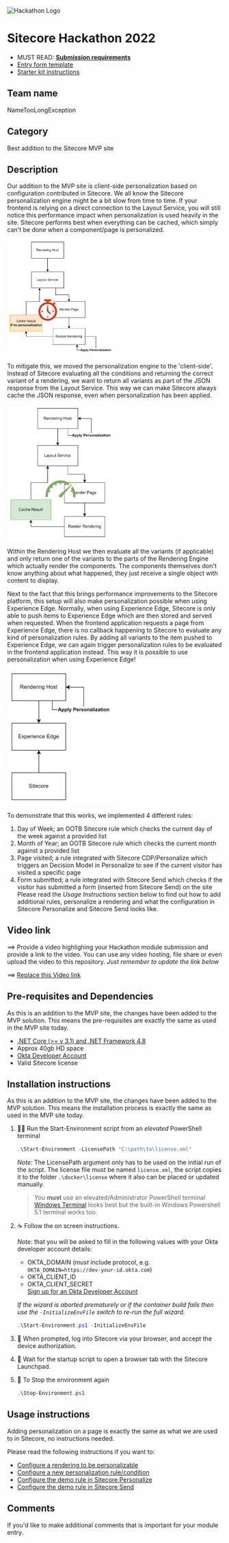 ![Hackathon Logo](docs/images/hackathon.png?raw=true "Hackathon Logo")
# Sitecore Hackathon 2022

- MUST READ: **[Submission requirements](SUBMISSION_REQUIREMENTS.md)**
- [Entry form template](ENTRYFORM.md)
- [Starter kit instructions](STARTERKIT_INSTRUCTIONS.md)

## Team name
NameTooLongException

## Category
Best addition to the Sitecore MVP site

## Description
Our addition to the MVP site is client-side personalization based on configuration contributed in Sitecore.
We all know the Sitecore personalization engine might be a bit slow from time to time. If your frontend is relying on a direct connection to the Layout Service, you will still notice this performance impact when personalization is used heavily in the site. Sitecore performs best when everything can be cached, which simply can't be done when a component/page is personalized.


<img src="docs/images/personalization-normal.png?raw=true" width="250px" style="background-color: white" />



To mitigate this, we moved the personalization engine to the 'client-side'. Instead of Sitecore evaluating all the conditions and returning the correct variant of a rendering, we want to return all variants as part of the JSON response from the Layout Service. This way we can make Sitecore always cache the JSON response, even when personalization has been applied.



<img src="docs/images/personalization-clientside.png?raw=true" width="250px" style="background-color: white" />



Within the Rendering Host we then evaluate all the variants (if applicable) and only return one of the variants to the parts of the Rendering Engine which actually render the components. The components themselves don't know anything about what happened, they just receive a single object with content to display.

Next to the fact that this brings performance improvements to the Sitecore platform, this setup will also make personalization possible when using Experience Edge. Normally, when using Experience Edge, Sitecore is only able to push items to Experience Edge which are then stored and served when requested. When the frontend application requests a page from Experience Edge, there is no callback happening to Sitecore to evaluate any kind of personalization rules.
By adding all variants to the item pushed to Experience Edge, we can again trigger personalization rules to be evaluated in the frontend application instead. This way it is possible to use personalization when using Experience Edge!



<img src="docs/images/personalization-edge.png?raw=true" width="250px" style="background-color: white" />



To demonstrate that this works, we implemented 4 different rules:
1. Day of Week; an OOTB Sitecore rule which checks the current day of the week against a provided list
2. Month of Year; an OOTB Sitecore rule which checks the current month against a provided list
3. Page visited; a rule integrated with Sitecore CDP/Personalize which triggers an Decision Model in Personalize to see if the current visitor has visited a specific page
4. Form submitted; a rule integrated with Sitecore Send which checks if the visitor has submitted a form (inserted from Sitecore Send) on the site
Please read the *Usage Instructions* section below to find out how to add additional rules, personalize a rendering and what the configuration in Sitecore Personalize and Sitecore Send looks like.

## Video link
⟹ Provide a video highlighing your Hackathon module submission and provide a link to the video. You can use any video hosting, file share or even upload the video to this repository. _Just remember to update the link below_

⟹ [Replace this Video link](#video-link)



## Pre-requisites and Dependencies
As this is an addition to the MVP site, the changes have been added to the MVP solution. This means the pre-requisites are exactly the same as used in the MVP site today.

- [.NET Core (>= v 3.1) and .NET Framework 4.8](https://dotnet.microsoft.com/download)
- Approx 40gb HD space
- [Okta Developer Account](https://developer.okta.com/signup/)
- Valid Sitecore license

## Installation instructions
As this is an addition to the MVP site, the changes have been added to the MVP solution. This means the installation process is exactly the same as used in the MVP site today.

1. 🏃‍♂️ Run the Start-Environment script from an _elevated_ PowerShell terminal 

    ```ps1
    .\Start-Environment -LicensePath "C:\path\to\license.xml"
    ```
   _Note:_  The LicensePath argument only has to be used on the initial run of the script. The license file must be named `license.xml`, the script copies it to the folder `.\docker\license` where it also can be placed or updated manually.  

   > You **must** use an elevated/Administrator PowerShell terminal  
   > [Windows Terminal](https://github.com/microsoft/terminal/releases) looks best but the built-in Windows Powershell 5.1 terminal works too.

2. ☕ Follow the on screen instructions.  

   _Note:_ that you will be asked to fill in the following values with your Okta developer account details:
      - OKTA_DOMAIN (*must* include protocol, e.g. `OKTA_DOMAIN=https://dev-your-id.okta.com`)
      - OKTA_CLIENT_ID
      - OKTA_CLIENT_SECRET  
   [Sign up for an Okta Developer Account](https://developer.okta.com/signup/)

   _If the wizard is aborted prematurely or if the container build fails then use the `-InitializeEnvFile` switch to re-run the full wizard._

    ```ps1
    .\Start-Environment.ps1 -InitializeEnvFile
    ```  

3. 🔑 When prompted, log into Sitecore via your browser, and accept the device authorization.  

4. 🚀 Wait for the startup script to open a browser tab with the Sitecore Launchpad.  

5. 🛑 To Stop the environment again  
   
   ```ps1
   .\Stop-Environment.ps1
   ```  

## Usage instructions
Adding personalization on a page is exactly the same as what we are used to in Sitecore, no instructions needed.

Please read the following instructions if you want to:
- [Configure a rendering to be personalizable](docs/configure-rendering.md)
- [Configure a new personalization rule/condition](docs/configure-rule.md)
- [Configure the demo rule in Sitecore Personalize](docs/configure-personalize.md)
- [Configure the demo rule in Sitecore Send](docs/configure-send.md)

## Comments
If you'd like to make additional comments that is important for your module entry.

